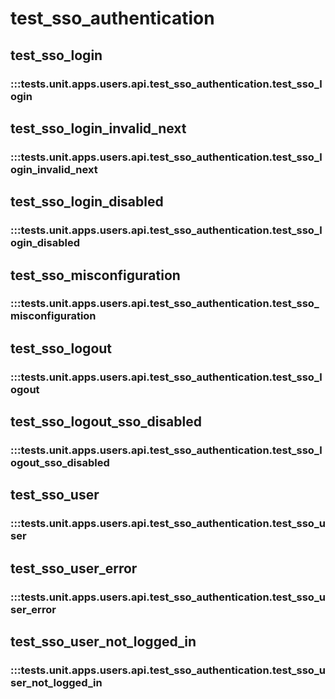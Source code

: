 # test_sso_authentication

## test_sso_login

### :::tests.unit.apps.users.api.test_sso_authentication.test_sso_login

## test_sso_login_invalid_next

### :::tests.unit.apps.users.api.test_sso_authentication.test_sso_login_invalid_next

## test_sso_login_disabled

### :::tests.unit.apps.users.api.test_sso_authentication.test_sso_login_disabled

## test_sso_misconfiguration

### :::tests.unit.apps.users.api.test_sso_authentication.test_sso_misconfiguration

## test_sso_logout

### :::tests.unit.apps.users.api.test_sso_authentication.test_sso_logout

## test_sso_logout_sso_disabled

### :::tests.unit.apps.users.api.test_sso_authentication.test_sso_logout_sso_disabled

## test_sso_user

### :::tests.unit.apps.users.api.test_sso_authentication.test_sso_user

## test_sso_user_error

### :::tests.unit.apps.users.api.test_sso_authentication.test_sso_user_error

## test_sso_user_not_logged_in

### :::tests.unit.apps.users.api.test_sso_authentication.test_sso_user_not_logged_in

